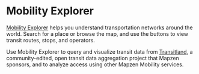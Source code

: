# Mobility Explorer

[Mobility Explorer](https://mobility-explorer.netlify.com) helps you understand transportation networks around the world. Search for a place or browse the map, and use the buttons to view transit routes, stops, and operators.

Use Mobility Explorer to query and visualize transit data from [Transitland](https://transit.land), a community-edited, open transit data aggregation project that Mapzen sponsors, and to analyze access using other Mapzen Mobility services.
